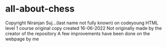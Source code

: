 # all-about-chess
Copyright Niranjan Suj...(last name not fully known) on codeyoung HTML level 1 course original copy created 16-06-2022
Not originally made by the creator of the repository
A few improvements have been done on the webpage by me
